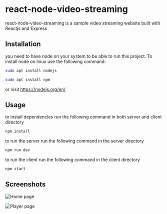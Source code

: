 # react-node-video-streaming

react-node-video-streaming is a sample video streaming website built with Reactjs and Express

## Installation

you need to have node on your system to be able to run this project.
To install node on linux use the following command:

```bash
sudo apt install nodejs

sudo apt install npm
```

or visit https://nodejs.org/en/

## Usage

to install dependencies run the following command in both server and client directory

```bash
npm install
```

to run the server run the following command in the server directory 

```bash
npm run dev
```
to run the client run the following command in the client directory 

```bash
npm start
```

## Screenshots
![Home page](https://www.mediafire.com/file/em6jc90s6cuzhy6/image.png/file)

![Player page](https://www.mediafire.com/file/w7rly33uwyl2k0f/Screenshot+from+2021-04-18+02-29-10.png/file)
